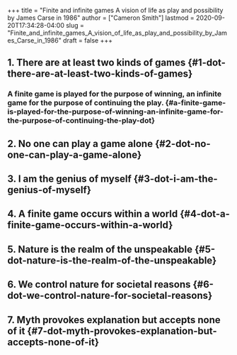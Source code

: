 +++
title = "Finite and infinite games A vision of life as play and possibility by James Carse in 1986"
author = ["Cameron Smith"]
lastmod = 2020-09-20T17:34:28-04:00
slug = "Finite_and_infinite_games_A_vision_of_life_as_play_and_possibility_by_James_Carse_in_1986"
draft = false
+++

## 1. There are at least two kinds of games {#1-dot-there-are-at-least-two-kinds-of-games}


### A finite game is played for the purpose of winning, an infinite game for the purpose of continuing the play. {#a-finite-game-is-played-for-the-purpose-of-winning-an-infinite-game-for-the-purpose-of-continuing-the-play-dot}


## 2. No one can play a game alone {#2-dot-no-one-can-play-a-game-alone}


## 3. I am the genius of myself {#3-dot-i-am-the-genius-of-myself}


## 4. A finite game occurs within a world {#4-dot-a-finite-game-occurs-within-a-world}


## 5. Nature is the realm of the unspeakable {#5-dot-nature-is-the-realm-of-the-unspeakable}


## 6. We control nature for societal reasons {#6-dot-we-control-nature-for-societal-reasons}


## 7. Myth provokes explanation but accepts none of it {#7-dot-myth-provokes-explanation-but-accepts-none-of-it}
